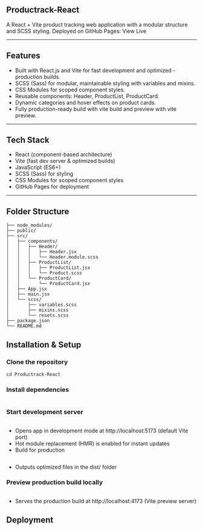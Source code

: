 ## Productrack-React

A React + Vite product tracking web application with a modular structure and SCSS styling.
Deployed on GitHub Pages: View Live

---

## Features

- Built with React.js and Vite for fast development and optimized - production builds.
- SCSS (Sass) for modular, maintainable styling with variables and mixins.
- CSS Modules for scoped component styles.
- Reusable components: Header, ProductList, ProductCard.
- Dynamic categories and hover effects on product cards.
- Fully production-ready build with vite build and preview with vite preview.

---

## Tech Stack

- React (component-based architecture)
- Vite (fast dev server & optimized builds)
- JavaScript (ES6+)
- SCSS (Sass) for styling
- CSS Modules for scoped component styles
- GitHub Pages for deployment

---

## Folder Structure

```Productrack-React/
├── node_modules/ 
├── public/ 
├── src/ 
│   ├── components/ 
│   │   ├── Header/
│   │   │   ├── Header.jsx
│   │   │   └── Header.module.scss
│   │   ├── ProductList/
│   │   │   ├── ProductList.jsx
│   │   │   └── Product.scss
│   │   └── ProductCard/
│   │       └── ProductCard.jsx
│   ├── App.jsx
│   ├── main.jsx
│   └── scss/ 
│       ├── variables.scss
│       ├── mixins.scss
│       └── resets.scss
├── package.json 
└── README.md
```


##  Installation & Setup
### Clone the repository

```git clone https://github.com/imrenr/productrak-app.git
cd Productrack-React
```
### Install dependencies

```npm install
```

### Start development server

```npm run dev
```
- Opens app in development mode at http://localhost:5173
 (default Vite port)
- Hot module replacement (HMR) is enabled for instant updates
- Build for production

```npm run build
```
- Outputs optimized files in the dist/ folder

### Preview production build locally

```npm run preview
```
- Serves the production build at http://localhost:4173
  (Vite preview server)

## Deployment

```npm run build
```

